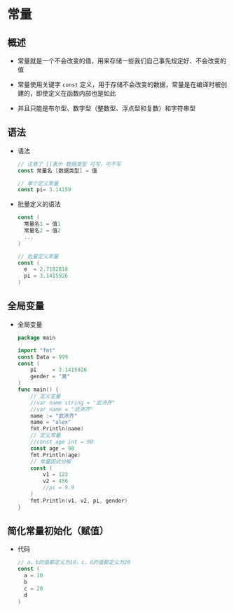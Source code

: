 # 常量

## 概述

+ 常量就是一个不会改变的值，用来存储一些我们自己事先规定好、不会改变的值

+ 常量使用关键字 `const` 定义，用于存储不会改变的数据，常量是在编译时被创建的，即使定义在函数内部也是如此
+ 并且只能是布尔型、数字型（整数型、浮点型和复数）和字符串型

## 语法

+ 语法

  ```go
  // 注意了 []表示 数据类型 可写，可不写
  const 常量名 [数据类型] = 值
  ```

  ```go
  // 单个定义常量
  const pi= 3.14159
  ```

+ 批量定义的语法

  ```go
  const (
    常量名1 = 值1
    常量名2 = 值2
    ...
  )
  ```

  ```go
  // 批量定义常量
  const (
    e  = 2.7182818
    pi = 3.1415926
  )
  ```

## 全局变量

+ 全局变量

  ```go
  package main

  import "fmt"
  const Data = 999
  const (
      pi     = 3.1415926
      gender = "男"
  )
  func main() {
      // 定义变量
      //var name string = "武沛齐"
      //var name = "武沛齐"
      name := "武沛齐"
      name = "alex"
      fmt.Println(name)
      // 定义常量
      //const age int = 98
      const age = 98
      fmt.Println(age)
      // 常量因式分解
      const (
          v1 = 123
          v2 = 456
          //pi = 9.9
      )
      fmt.Println(v1, v2, pi, gender)
  }
  ```

## 简化常量初始化（赋值）

+ 代码

  ```go
  // a、b的值都定义为10，c、d的值都定义为20
  const (
    a = 10
    b
    c = 20
    d
  )
  ```
